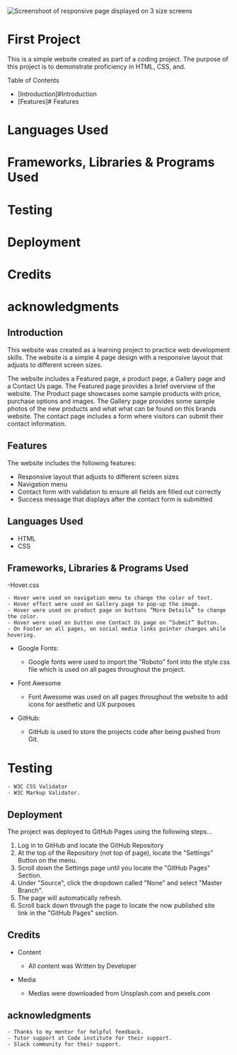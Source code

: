 ![Screenshoot of responsive page displayed on 3 size screens](../first-project/assets/images/responsive-page-screenshoot.png)

# First Project

This is a simple website created as part of a coding project. The purpose of this project is to demonstrate proficiency in HTML, CSS, and.

Table of Contents

- [Introduction]#Introduction
- [Features]# Features
# Languages Used
# Frameworks, Libraries & Programs Used
# Testing
# Deployment
# Credits
# acknowledgments



## Introduction

This website was created as a learning project to practice web development skills. The website is a  simple 4 page design with a responsive layout that adjusts to different screen sizes.

The website includes a Featured page, a product page, a Gallery page and a  Contact Us page. The Featured page provides a brief overview of the website. The Product page showcases some sample products with price, purchase options and images. The Gallery page provides some sample photos of the new products and what what can be found on this brands website. The contact page includes a form where visitors can submit their contact information.

## Features

The website includes the following features:

- Responsive layout that adjusts to different screen sizes
- Navigation menu
- Contact form with validation to ensure all fields are filled out correctly
- Success message that displays after the contact form is submitted

## Languages Used

- HTML
- CSS

## Frameworks, Libraries & Programs Used

-Hover.css

	- Hover were used on navigation menu to change the color of text.
	- Hover effect were used on Gallery page to pop-up the image.
	- Hover were used on product page on buttons ”More Details” to change the color.
	- Hover were used on button one Contact Us page on “Submit” Button.
	- On Footer on all pages, on social media links pointer changes while hovering. 

- Google Fonts:

  - Google fonts were used to import the "Roboto" font into the style.css file which is used on all pages throughout the project.

- Font Awesome

  - Font Awesome was used on all pages throughout the website to add icons for aesthetic and UX purposes

- GitHub:

  - GitHub is used to store the projects code after being pushed from Git.

# Testing

	- W3C CSS Validator
	- W3C Markup Validator.

## Deployment

The project was deployed to GitHub Pages using the following steps...

1. Log in to GitHub and locate the GitHub Repository
2. At the top of the Repository (not top of page), locate the "Settings" Button on the menu.
3. Scroll down the Settings page until you locate the "GitHub Pages" Section.
4. Under "Source", click the dropdown called "None" and select "Master Branch".
5. The page will automatically refresh.
6. Scroll back down through the page to locate the now published site link in the "GitHub Pages" section.

## Credits

- Content
  - All content was Written by Developer

- Media
  - Medias were downloaded from Unsplash.com and pexels.com

## acknowledgments

	- Thanks to my mentor for helpful feedback.
	- Tutor support at Code institute for their support.
	- Slack community for their support.  
